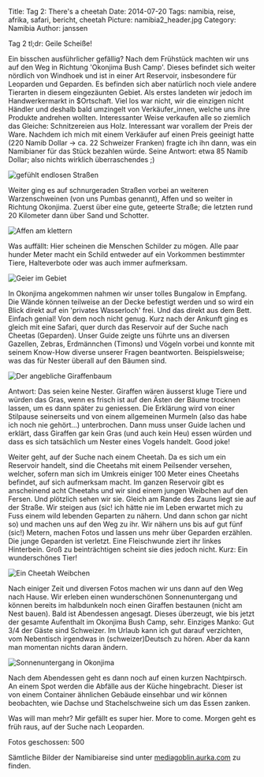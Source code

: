 Title: Tag 2: There's a cheetah
Date: 2014-07-20
Tags: namibia, reise, afrika, safari, bericht, cheetah
Picture: namibia2_header.jpg
Category: Namibia
Author: janssen

Tag 2 tl;dr: Geile Scheiße!

Ein bisschen ausführlicher gefällig? Nach dem Frühstück machten wir uns auf den Weg in Richtung 'Okonjima Bush Camp'. Dieses befindet sich weiter nördlich von Windhoek und ist in einer Art Reservoir, insbesondere für Leoparden und Geparden. Es befinden sich aber natürlich noch viele andere Tierarten in diesem eingezäunten Gebiet. Als erstes landeten wir jedoch im Handwerkermarkt in $Ortschaft. Viel los war nicht, wir die einzigen nicht Händler und deshalb bald umzingelt von Verkäufer_innen, welche uns ihre Produkte andrehen wollten. Interessanter Weise verkaufen alle so ziemlich das Gleiche: Schnitzereien aus Holz. Interessant war vorallem der Preis der Ware. Nachdem ich mich mit einem Verkäufer auf einen Preis geeinigt hatte (220 Namib Dollar -> ca. 22 Schweizer Franken) fragte ich ihn dann, was ein Namibianer für das Stück bezahlen würde. Seine Antwort: etwa 85 Namib Dollar; also nichts wirklich überraschendes ;)

![gefühlt endlosen Straßen](http://mediagoblin.aurka.com/mgoblin_media/media_entries/245/ABC1230.medium.jpg)

Weiter ging es auf schnurgeraden Straßen vorbei an weiteren Warzenschweinen (von uns Pumbas genannt), Affen und so weiter in Richtung Okonjima. Zuerst über eine gute, geteerte Straße; die letzten rund 20 Kilometer dann über Sand und Schotter.

![Affen am klettern](http://mediagoblin.aurka.com/mgoblin_media/media_entries/243/ABC1203.medium.jpg)

Was auffällt: Hier scheinen die Menschen Schilder zu mögen. Alle paar hunder Meter macht ein Schild entweder auf ein Vorkommen bestimmter Tiere, Halteverbote oder was auch immer aufmerksam.

![Geier im Gebiet](http://mediagoblin.aurka.com/mgoblin_media/media_entries/247/ABC1304.medium.jpg)

In Okonjima angekommen nahmen wir unser tolles Bungalow in Empfang. Die Wände können teilweise an der Decke befestigt werden und so wird ein Blick direkt auf ein 'privates Wasserloch' frei. Und das direkt aus dem Bett. Einfach genial! Von dem noch nicht genug. Kurz nach der Ankunft ging es gleich mit eine Safari, quer durch das Reservoir auf der Suche nach Cheetas (Geparden). Unser Guide zeigte uns führte uns an diversen Gazellen, Zebras, Erdmännchen (Timons) und Vögeln vorbei und konnte mit seinem Know-How diverse unserer Fragen beantworten. Beispielsweise; was das für Nester überall auf den Bäumen sind.

![Der angebliche Giraffenbaum](http://mediagoblin.aurka.com/mgoblin_media/media_entries/246/ABC1252_1.medium.jpg)

Antwort: Das seien keine Nester. Giraffen wären äusserst kluge Tiere und würden das Gras, wenn es frisch ist auf den Ästen der Bäume trocknen lassen, um es dann später zu geniessen. Die Erklärung wird von einer Stilpause seinerseits und von einem allgemeinen Murmeln (also das habe ich noch nie gehört...) unterbrochen. Dann muss unser Guide lachen und erklärt, dass Giraffen gar kein Gras (und auch kein Heu) essen würden und dass es sich tatsächlich um Nester eines Vogels handelt. Good joke!

Weiter geht, auf der Suche nach einem Cheetah. Da es sich um ein Reservoir handelt, sind die Cheetahs mit einem Peilsender versehen, welcher, sofern man sich im Umkreis einiger 100 Meter eines Cheetahs befindet, auf sich aufmerksam macht. Im ganzen Reservoir gibt es anscheinend acht Cheetahs und wir sind einem jungen Weibchen auf den Fersen. Und plötzlich sehen wir sie. Gleich am Rande des Zauns liegt sie auf der Straße. Wir steigen aus (sic! ich hätte nie im Leben erwartet mich zu Fuss einem wild lebenden Geparten zu nähern. Und dann schon gar nicht so) und machen uns auf den Weg zu ihr. Wir nähern uns bis auf gut fünf (sic!) Metern, machen Fotos und lassen uns mehr über Geparden erzählen. Die junge Geparden ist verletzt. Eine Fleischwunde ziert ihr linkes Hinterbein. Groß zu beinträchtigen scheint sie dies jedoch nicht. Kurz: Ein wunderschönes Tier!

![Ein Cheetah Weibchen](http://mediagoblin.aurka.com/mgoblin_media/media_entries/250/ABC1523.medium.jpg)

Nach einiger Zeit und diversen Fotos machen wir uns dann auf den Weg nach Hause. Wir erleben einen wunderschönen Sonnenuntergang und können bereits im halbdunkeln noch einen Giraffen bestaunen (nicht am Nest bauen). Bald ist Abendessen angesagt. Dieses überzeugt, wie bis jetzt der gesamte Aufenthalt im Okonjima Bush Camp, sehr. Einziges Manko: Gut 3/4 der Gäste sind Schweizer. Im Urlaub kann ich gut darauf verzichten, vom Nebentisch irgendwas in (schweizer)Deutsch zu hören. Aber da kann man momentan nichts daran ändern.

![Sonnenuntergang in Okonjima](http://mediagoblin.aurka.com/mgoblin_media/media_entries/253/ABC1668.medium.jpg)

Nach dem Abendessen geht es dann noch auf einen kurzen Nachtpirsch. An einem Spot werden die Abfälle aus der Küche hingebracht. Dieser ist von einem Container ähnlichen Gebäude einsehbar und wir können beobachten, wie Dachse und Stachelschweine sich um das Essen zanken.

Was will man mehr? Mir gefällt es super hier. More to come. Morgen geht es früh raus, auf der Suche nach Leoparden.

Fotos geschossen: 500

Sämtliche Bilder der Namibiareise sind unter [mediagoblin.aurka.com](http://mediagoblin.aurka.com/mediagoblin/mg.fcgi/u/janssen/collection/namibia-2014/) zu finden.
